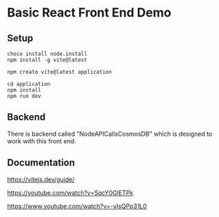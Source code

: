 # Basic React Front End Demo

## Setup

```
choco install node.install
npm install -g vite@latest

npm create vite@latest application

cd application
npm install
npm run dev
```

## Backend
There is backend called "NodeAPICallsCosmosDB" which is designed to work with this front end.

## Documentation
https://vitejs.dev/guide/

https://youtube.com/watch?v=SqcY0GlETPk

https://www.youtube.com/watch?v=-yIsQPp31L0
